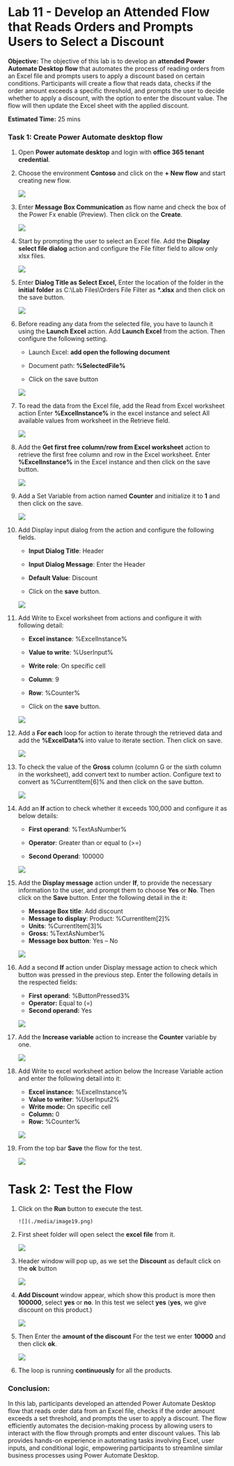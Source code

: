 # Lab 11 - Develop an Attended Flow that Reads Orders and Prompts Users to Select a Discount

**Objective:** The objective of this lab is to develop an **attended
Power Automate Desktop flow** that automates the process of reading
orders from an Excel file and prompts users to apply a discount based on
certain conditions. Participants will create a flow that reads data,
checks if the order amount exceeds a specific threshold, and prompts the
user to decide whether to apply a discount, with the option to enter the
discount value. The flow will then update the Excel sheet with the
applied discount.

**Estimated Time:** 25 mins

### Task 1: Create Power Automate desktop flow


1.  Open **Power automate desktop** and login with **office 365 tenant
    credential**.

2.  Choose the environment **Contoso** and click on the **+ New flow**
    and start creating new flow.

    ![](./media/image1.png)

3.  Enter **Message Box Communication** as flow name and check the box
    of the Power Fx enable (Preview). Then click on the **Create**.

    ![](./media/image2.png)


4.  Start by prompting the user to select an Excel file. Add the
    **Display select file dialog** action and configure the File filter
    field to allow only xlsx files.

    ![](./media/image3.png)


5.  Enter **Dialog Title as Select Excel,** Enter the location of the
    folder in the **initial** **folder** as C:\Lab Files\Orders File Filter as **\*.xlsx** and
    then click on the save button.

    ![](./media/image4.png)

6.  Before reading any data from the selected file, you have to launch
    it using the **Launch Excel** action. Add **Launch Excel** from the
    action. Then configure the following setting.

    - Launch Excel: **add open the following document**

    - Document path: **%SelectedFile%**

    - Click on the save button

    ![](./media/image5.png)


7.  To read the data from the Excel file, add the Read from Excel
    worksheet action Enter **%ExcelInstance%** in the excel instance and
    select All available values from worksheet in the Retrieve field.

    ![](./media/image6.png)


8.  Add the **Get first free column/row from Excel worksheet** action to
    retrieve the first free column and row in the Excel worksheet. Enter
    **%ExcelInstance%** in the Excel instance and then click on the save
    button.

    ![](./media/image7.png)

9. Add a Set Variable from action named **Counter** and initialize it
    to **1** and then click on the save.

    ![](./media/image8.png)


10. Add Display input dialog from the action and configure the following
    fields.

    - **Input Dialog Title**: Header

    - **Input Dialog Message**: Enter the Header

    - **Default Value**: Discount

    - Click on the **save** button.

    ![](./media/image9.png)


11. Add Write to Excel worksheet from actions and configure it with
    following detail:

    - **Excel instance**: %ExcelInstance%

    - **Value to write**: %UserInput%

    - **Write role**: On specific cell

    - **Column**: 9

    - **Row**: %Counter%

    - Click on the **save** button.

    ![](./media/image10.png)


12. Add a **For each** loop for action to iterate through the retrieved
    data and add the **%ExcelData%** into value to iterate section. Then
    click on save.

    ![](./media/image11.png)


13. To check the value of the **Gross** column (column G or the sixth
    column in the worksheet), add convert text to number action.
    Configure text to convert as %CurrentItem\[6\]% and then click on
    the save button.

    ![](./media/image12.png)


14. Add an **If** action to check whether it exceeds 100,000 and
    configure it as below details:

    - **First operand**: %TextAsNumber%

    - **Operator**: Greater than or equal to (\>=)

    - **Second Operand**: 100000

    ![](./media/image13.png)


15. Add the **Display message** action under **If**, to provide the
    necessary information to the user, and prompt them to
    choose **Yes** or **No**. Then click on the **Save** button. Enter the following detail in the it:

    - **Message Box title**: Add discount
    - **Message to display**: Product: %CurrentItem\[2\]%
    - **Units**: %CurrentItem\[3\]%
    - **Gross:** %TextAsNumber%
    - **Message box button**: Yes – No

    ![](./media/image14.png)


16.  Add a second **If** action under Display message action to check
    which button was pressed in the previous step. Enter the following
    details in the respected fields:

        - **First** **operand**: %ButtonPressed3%
        - **Operator:** Equal to (=)
        - **Second operand:** Yes

        ![](./media/image15.png)

17.  Add the **Increase variable** action to increase
    the **Counter** variable by one.

        ![](./media/image16.png)


18.  Add Write to excel worksheet action below the Increase Variable
    action and enter the following detail into it:

        - **Excel instance:** %ExcelInstance%
        - **Value to writer**: %UserInput2%
        - **Write mode:** On specific cell
        - **Column:** 0
        - **Row:** %Counter%

       ![](./media/image17.png)


19.  From the top bar **Save** the flow for the test.

        ![](./media/image18.png)


# Task 2: Test the Flow

1.  Click on the **Run** button to execute the test.

        ![](./media/image19.png)


2.  First sheet folder will open select the **excel** **file** from it.

    ![](./media/image20.png)


3.  Header window will pop up, as we set the **Discount** as default
    click on the **ok** button

    ![](./media/image21.png)


4.  **Add Discount** window appear, which show this product is more then
    **100000**, select **yes** or **no**. In this test we select **yes**
    (**yes**, we give discount on this product.)

    ![](./media/image22.png)


5.  Then Enter the **amount of the discount** For the test we enter
    **10000** and then click **ok**.

    ![](./media/image23.png)


6.  The loop is running **continuously** for all the products.

### Conclusion: 

In this lab, participants developed an attended Power
Automate Desktop flow that reads order data from an Excel file, checks
if the order amount exceeds a set threshold, and prompts the user to
apply a discount. The flow efficiently automates the decision-making
process by allowing users to interact with the flow through prompts and
enter discount values. This lab provides hands-on experience in
automating tasks involving Excel, user inputs, and conditional logic,
empowering participants to streamline similar business processes using
Power Automate Desktop.
